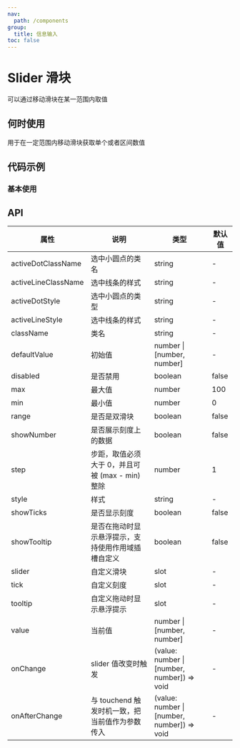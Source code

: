```yaml
---
nav:
  path: /components
group:
  title: 信息输入
toc: false
---
```


# Slider 滑块

可以通过移动滑块在某一范围内取值

## 何时使用
用于在一定范围内移动滑块获取单个或者区间数值

## 代码示例
### 基本使用
<code src='pages/Slider/index'></code>

## API
| 属性 | 说明 | 类型 | 默认值 |
| -----|-----|-----|----- |
| activeDotClassName | 选中小圆点的类名  | string |  - |
| activeLineClassName | 选中线条的样式  | string |  - |
| activeDotStyle | 选中小圆点的类型  | string |  - |
| activeLineStyle | 选中线条的样式  | string |  - |
| className | 类名 | string |  - | 
| defaultValue | 初始值 | number \| [number, number] | - |
| disabled | 是否禁用 | boolean | false | 
| max | 最大值 | number | 100 | 
| min |  最小值 | number |  0 |
| range | 是否是双滑块 | boolean | false | 
| showNumber | 是否展示刻度上的数据 | boolean | false | 
| step | 步距，取值必须大于 0，并且可被 (max - min) 整除 | number | 1 | 
| style | 样式 | string | - | 
| showTicks | 是否显示刻度 | boolean | false | 
| showTooltip | 是否在拖动时显示悬浮提示，支持使用作用域插槽自定义 | boolean | false | 
| slider | 自定义滑块 | slot | - |
| tick | 自定义刻度 | slot | - |
| tooltip | 自定义拖动时显示悬浮提示 | slot | - |
| value | 当前值 | number \| [number, number] | - |
| onChange | slider 值改变时触发 | (value: number &verbar; [number, number]) => void | - |
| onAfterChange | 与 touchend 触发时机一致，把当前值作为参数传入 | (value: number &verbar; [number, number]) => void | - |

